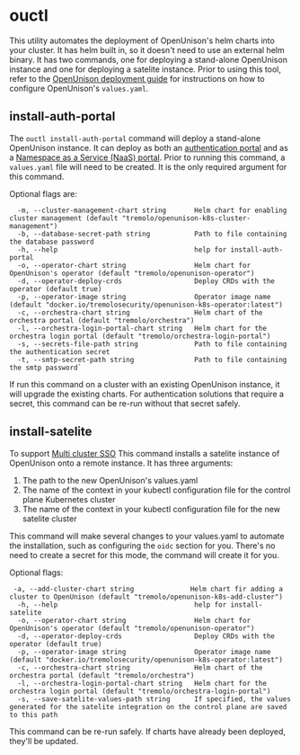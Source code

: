 # ouctl

This utility automates the deployment of OpenUnison's helm charts into your cluster. It has helm built in, so it doesn't need to use an external helm binary. It has two commands, one for deploying a stand-alone OpenUnison instance and one for deploying a satelite instance. Prior to using this tool, refer to the [OpenUnison deployment guide](https://openunison.github.io/deployauth/) for instructions on how to configure OpenUnison's `values.yaml`.

## install-auth-portal

The `ouctl install-auth-portal` command will deploy a stand-alone OpenUnison instance. It can deploy as both an [authentication portal](https://openunison.github.io/) and as a [Namespace as a Service (NaaS) portal](https://openunison.github.io/namespace_as_a_service/). Prior to running this command, a `values.yaml` file will need to be created. It is the only required argument for this command.

Optional flags are:

```
  -m, --cluster-management-chart string       Helm chart for enabling cluster management (default "tremolo/openunison-k8s-cluster-management")
  -b, --database-secret-path string           Path to file containing the database password
  -h, --help                                  help for install-auth-portal
  -o, --operator-chart string                 Helm chart for OpenUnison's operator (default "tremolo/openunison-operator")
  -d, --operator-deploy-crds                  Deploy CRDs with the operator (default true)
  -p, --operator-image string                 Operator image name (default "docker.io/tremolosecurity/openunison-k8s-operator:latest")
  -c, --orchestra-chart string                Helm chart of the orchestra portal (default "tremolo/orchestra")
  -l, --orchestra-login-portal-chart string   Helm chart for the orchestra login portal (default "tremolo/orchestra-login-portal")
  -s, --secrets-file-path string              Path to file containing the authentication secret
  -t, --smtp-secret-path string               Path to file containing the smtp password`
```

If run this command on a cluster with an existing OpenUnison instance, it will upgrade the existing charts. For authentication solutions that require a secret, this command can be re-run without that secret safely.

## install-satelite

To support [Multi cluster SSO](https://openunison.github.io/multi_cluster_sso/) This command installs a satelite instance of OpenUnison onto a remote instance. It has three arguments:

1. The path to the new OpenUnison's values.yaml
2. The name of the context in your kubectl configuration file for the control plane Kubernetes cluster
3. The name of the context in your kubectl configuration file for the new satelite cluster

This command will make several changes to your values.yaml to automate the installation, such as configuring the `oidc` section for you. There's no need to create a secret for this mode, the command will create it for you.

Optional flags:

```
 -a, --add-cluster-chart string              Helm chart fir adding a cluster to OpenUnison (default "tremolo/openunison-k8s-add-cluster")
  -h, --help                                  help for install-satelite
  -o, --operator-chart string                 Helm chart for OpenUnison's operator (default "tremolo/openunison-operator")
  -d, --operator-deploy-crds                  Deploy CRDs with the operator (default true)
  -p, --operator-image string                 Operator image name (default "docker.io/tremolosecurity/openunison-k8s-operator:latest")
  -c, --orchestra-chart string                Helm chart of the orchestra portal (default "tremolo/orchestra")
  -l, --orchestra-login-portal-chart string   Helm chart for the orchestra login portal (default "tremolo/orchestra-login-portal")
  -s, --save-satelite-values-path string      If specified, the values generated for the satelite integration on the control plane are saved to this path
```

This command can be re-run safely. If charts have already been deployed, they'll be updated.
